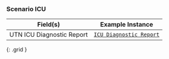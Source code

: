 ### Scenario ICU

|  Field(s) | Example Instance | 
| --------- | ---------------- | 
| UTN ICU Diagnostic Report     | [`ICU Diagnostic Report`](DiagnosticReport-Example-UTN-DiagnosticReport.html) | 


{: .grid }
